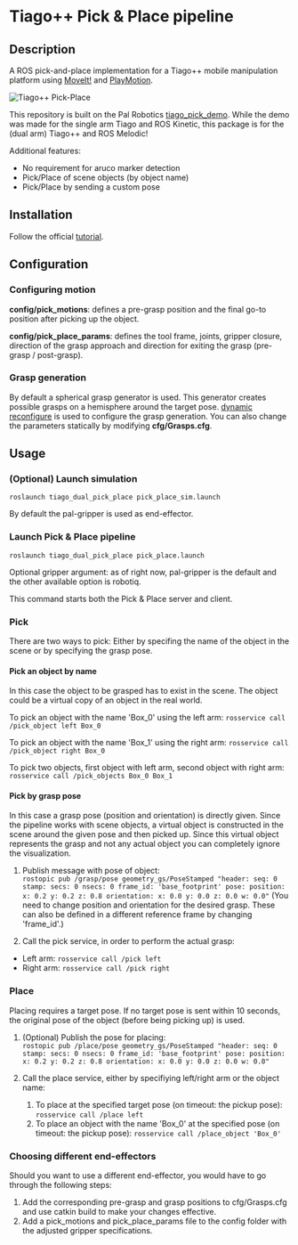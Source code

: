 # Tiago++ Pick & Place pipeline

## Description
A ROS pick-and-place implementation for a Tiago++ mobile manipulation platform using [MoveIt!](http://wiki.ros.org/moveit) and [PlayMotion](http://wiki.ros.org/play_motion_builder).

![Tiago++ Pick-Place](PickPlaceFast.gif)

This repository is built on the Pal Robotics [tiago_pick_demo](https://github.com/pal-robotics/tiago_tutorials/tree/kinetic-devel/tiago_pick_demo). While the demo was made for the single arm Tiago and ROS Kinetic, this package is for the (dual arm) Tiago++ and ROS Melodic!

Additional features:
* No requirement for aruco marker detection
* Pick/Place of scene objects (by object name)
* Pick/Place by sending a custom pose

## Installation
Follow the official [tutorial](http://wiki.ros.org/Robots/TIAGo%2B%2B/Tutorials/Installation/InstallUbuntuAndROS).

## Configuration
### Configuring motion
__config/pick_motions__: defines a pre-grasp position and the final go-to position after picking up the object.

__config/pick_place_params__: defines the tool frame, joints, gripper closure, direction of the grasp approach and direction for exiting the grasp (pre-grasp / post-grasp).

### Grasp generation
By default a spherical grasp generator is used. This generator creates possible grasps on a hemisphere around the target pose. [dynamic reconfigure](http://wiki.ros.org/dynamic_reconfigurehttp://wiki.ros.org/dynamic_reconfigure) is used to configure the grasp generation. You can also change the parameters statically by modifying __cfg/Grasps.cfg__.

## Usage
### (Optional) Launch simulation
`roslaunch tiago_dual_pick_place pick_place_sim.launch`

By default the pal-gripper is used as end-effector.

### Launch Pick & Place pipeline
`roslaunch tiago_dual_pick_place pick_place.launch`

Optional gripper argument: as of right now, pal-gripper is the default and the other available option is robotiq. 

This command starts both the Pick & Place server and client.

### Pick
There are two ways to pick: Either by specifing the name of the object in the scene or by specifying the grasp pose.

#### Pick an object by name
In this case the object to be grasped has to exist in the scene. The object could be a virtual copy of an object in the real world.

To pick an object with the name 'Box_0' using the left arm: `rosservice call /pick_object left Box_0`

To pick an object with the name 'Box_1' using the right arm: `rosservice call /pick_object right Box_0`

To pick two objects, first object with left arm, second object with right arm: `rosservice call /pick_objects Box_0 Box_1`

#### Pick by grasp pose
In this case a grasp pose (position and orientation) is directly given. Since the pipeline works with scene objects, a virtual object is constructed in the scene around the given pose and then picked up. Since this virtual object represents the grasp and not any actual object you can completely ignore the visualization.

1. Publish message with pose of object:  
`rostopic pub /grasp/pose geometry_gs/PoseStamped "header:
  seq: 0
  stamp:
    secs: 0
    nsecs: 0
  frame_id: 'base_footprint'
pose:
  position:
    x: 0.2
    y: 0.2
    z: 0.8
  orientation:
    x: 0.0
    y: 0.0
    z: 0.0
    w: 0.0"`
(You need to change position and orientation for the desired grasp. These can also be defined in a different reference frame by changing 'frame_id'.)

2. Call the pick service, in order to perform the actual grasp:
* Left arm: `rosservice call /pick left`
* Right arm: `rosservice call /pick right`

### Place
Placing requires a target pose. If no target pose is sent within 10 seconds, the original pose of the object (before being picking up) is used.

1. (Optional) Publish the pose for placing:  
`rostopic pub /place/pose geometry_gs/PoseStamped "header:
  seq: 0
  stamp:
    secs: 0
    nsecs: 0
  frame_id: 'base_footprint'
pose:
  position:
    x: 0.2
    y: 0.2
    z: 0.8
  orientation:
    x: 0.0
    y: 0.0
    z: 0.0
    w: 0.0"`

2. Call the place service, either by specifiying left/right arm or the object name:
    1. To place at the specified target pose (on timeout: the pickup pose): `rosservice call /place left`
    2. To place an object with the name 'Box_0' at the specified pose (on timeout: the pickup pose): `rosservice call /place_object 'Box_0'`


### Choosing different end-effectors
Should you want to use a different end-effector, you would have to go through the following steps:
1. Add the corresponding pre-grasp and grasp positions to cfg/Grasps.cfg and use catkin build to make your changes effective.
2. Add a pick_motions and pick_place_params file to the config folder with the adjusted gripper specifications.